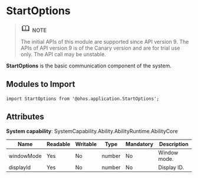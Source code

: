 # StartOptions

> ![icon-note.gif](public_sys-resources/icon-note.gif) **NOTE**
>
> The initial APIs of this module are supported since API version 9. The APIs of API version 9 is of the Canary version and are for trial use only. The API call may be unstable.


**StartOptions** is the basic communication component of the system.


## Modules to Import


```
import StartOptions from '@ohos.application.StartOptions';
```

## Attributes

**System capability**: SystemCapability.Ability.AbilityRuntime.AbilityCore

| Name| Readable| Writable| Type| Mandatory| Description|
| -------- | -------- | -------- | -------- | -------- | -------- |
| windowMode | Yes| No| number | No| Window mode.|
| displayId | Yes| No| number | No| Display ID.|

